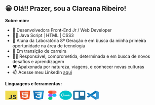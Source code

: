 ## 😁 Olá!! Prazer, sou a **Clareana Ribeiro**!


**Sobre mim:**

- 🚀 Desenvolvedora Front-End Jr / Web Developer
- 👩‍💻 Java Script  | HTML |  CSS3 
- 💛 Aluna da Laboratória 8ª Geração e em busca da minha primeira oportunidade na área de tecnologia
- 🎯 Em transição de carreira
- 🙋‍♀️ Responsável, comprometida, determinada e em busca de novos desafios e aprendizagem
- ❤ Apaixonada por natureza, viagens, e conhecer novas culturas
- 📫 Acesse meu LinkedIn [aqui](https://www.linkedin.com/in/clareanaribeiro/)



**Linguagens e ferramentas:**

<div>
<img align="center"  alt="Js" height="30" width="40" src="https://raw.githubusercontent.com/devicons/devicon/master/icons/javascript/javascript-original.svg">
<img align="center"  alt="HTML" height="30" width="40" src="https://raw.githubusercontent.com/devicons/devicon/master/icons/html5/html5-original.svg">
<img align="center"  alt="CSS" height="30" width="40" src="https://raw.githubusercontent.com/devicons/devicon/master/icons/css3/css3-original.svg">  
<img align="center"  alt="Figma" height="30" width="40" src="https://raw.githubusercontent.com/devicons/devicon/master/icons/figma/figma-original.svg">
<img align="center"  alt="Canva" height="30" width="40" src="https://raw.githubusercontent.com/devicons/devicon/master/icons/canva/canva-original.svg">	
<img align="center"  alt=trello" height="30" width="40" src="https://raw.githubusercontent.com/devicons/devicon/master/icons/trello/trello-plain.svg">
<img align="center"  alt="VScode" height="30" width="40" src="https://raw.githubusercontent.com/devicons/devicon/master/icons/vscode/vscode-original.svg">
</div>  
  
 
  
  
  
  
  
  
 
  
<!---
ClareanaRibeiro/ClareanaRibeiro is a ✨ special ✨ repository because its `README.md` (this file) appears on your GitHub profile.
You can click the Preview link to take a look at your changes.
--->
